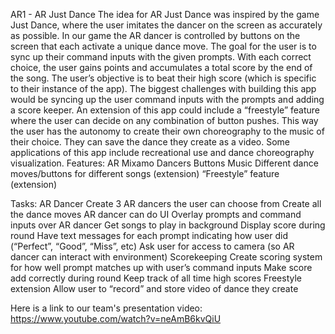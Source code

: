 AR1 - AR Just Dance
The idea for AR Just Dance was inspired by the game Just Dance, where the user imitates the dancer on the screen as accurately as possible. In our game the AR dancer is controlled by buttons on the screen that each activate a unique dance move. The goal for the user is to sync up their command inputs with the given prompts. With each correct choice, the user gains points and accumulates a total score by the end of the song. The user’s objective is to beat their high score (which is specific to their instance of the app).
The biggest challenges with building this app would be syncing up the user command inputs with the prompts and adding a score keeper.
An extension of this app could include a “freestyle” feature where the user can decide on any combination of button pushes. This way the user has the autonomy to create their own choreography to the music of their choice. They can save the dance they create as a video.
Some applications of this app include recreational use and dance choreography visualization.
Features: 
	AR
	Mixamo Dancers
	Buttons 
	Music
	Different dance moves/buttons for different songs (extension) 
	“Freestyle” feature (extension)


Tasks: 
	AR Dancer
		Create 3 AR dancers the user can choose from 
		Create all the dance moves AR dancer can do
	UI
		Overlay prompts and command inputs over AR dancer
		Get songs to play in background
		Display score during round
		Have text messages for each prompt indicating how user did (“Perfect”, “Good”, “Miss”, etc)
		Ask user for access to camera (so AR dancer can interact with environment)
	Scorekeeping
		Create scoring system for how well prompt matches up with user’s command inputs
		Make score add correctly during round
		Keep track of all time high scores
	Freestyle extension
		Allow user to “record” and store video of dance they create
    
Here is a link to our team's presentation video: https://www.youtube.com/watch?v=neAmB6kvQiU
